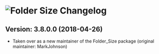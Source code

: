# ![Folder Size Changelog](https://img.shields.io/badge/Folder%20Size-Package%20Changelog-blue.svg?style=for-the-badge)

## Version: 3.8.0.0 (2018-04-26)
- Taken over as a new maintainer of the Folder_Size package (original maintainer: MarkJohnson)

